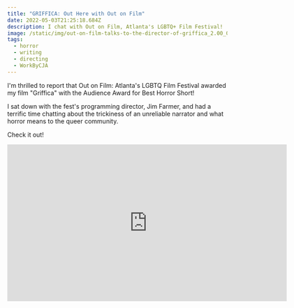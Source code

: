 ```yaml
---
title: "GRIFFICA: Out Here with Out on Film"
date: 2022-05-03T21:25:18.684Z
description: I chat with Out on Film, Atlanta's LGBTQ+ Film Festival!
image: /static/img/out-on-film-talks-to-the-director-of-griffica_2.00_00_28_06.still002.jpg
tags:
  - horror
  - writing
  - directing
  - WorkByCJA
---
```

I'm thrilled to report that Out on Film: Atlanta's LGBTQ Film Festival awarded my film "Griffica" with the Audience Award for Best Horror Short! 

I sat down with the fest's programming director, Jim Farmer, and had a terrific time chatting about the trickiness of an unreliable narrator and what horror means to the queer community.

Check it out!

**<iframe src="https://player.vimeo.com/video/705883707?h=c5df14d514" width="640" height="360" frameborder="0" allow="autoplay; fullscreen; picture-in-picture" allowfullscreen></iframe>**